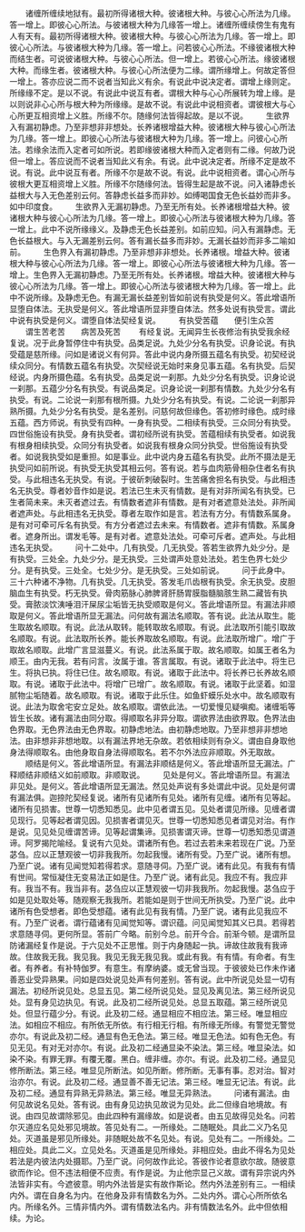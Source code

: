<!-- { "loadSidebar": true } -->
　　诸缠所缠续地狱有。最初所得诸根大种。彼诸根大种。与彼心心所法为几缘。答一增上。即彼心心所法。与彼诸根大种为几缘答一增上。诸缠所缠续傍生有鬼有人有天有。最初所得诸根大种。彼诸根大种。与彼心心所法为几缘。答一增上。即彼心心所法。与彼诸根大种为几缘。答一增上。问若彼心心所法。不缘彼诸根大种而结生者。可说彼诸根大种。与彼心心所法。但一增上。若彼心心所法。缘彼诸根大种。而缘生者。彼诸根大种。与彼心心所法便为二缘。谓所缘增上。何故定答但一增上。答亦应说二而不说者当知此义有余。有说此中说决定者。谓增上缘则定。所缘缘不定。是以不说。有说此中说互有者。谓根大种与心心所展转为增上缘。是以则说非心心所与根大种为所缘缘。是故不说。有说此中说相资者。谓彼根大与心心所更互相资增上义胜。所缘不尔。随缘何法皆得起故。是以不说。
　　生欲界入有漏初静虑。乃至非想非非想处。长养诸根增益大种。彼诸根大种与彼心心所法为几缘。答一增上。即彼心心所法与彼诸根大种为几缘。答一增上。问彼心心所法。若缘余法而入定者可如所说。若即缘彼诸根大种而入定者则有二缘。何故乃说但一增上。答应说而不说者当知此义有余。有说。此中说决定者。所缘不定是故不说。有说。此中说互有者。所缘不尔是故不说。有说。此中说相资者。谓心心所与彼根大更互相资增上义胜。所缘不尔随缘何法。皆得生起是故不说。问入诸静虑长益根大与入无色差别云何。答静虑长益多而非妙。如缚喝国食无色长益妙而非多。如中印度食。
　　生欲界入无漏初静虑。乃至无所有处。长养诸根增益大种。彼诸根大种与彼心心所法为几缘。答一增上。即彼心心所法与彼诸根大种为几缘。答一增上。此中不说所缘缘义。及静虑无色长益差别。如前应知。问入有漏静虑。无色长益根大。与入无漏差别云何。答有漏长益多而非妙。无漏长益妙而非多二喻如前。
　　生色界入有漏初静虑。乃至非想非非想处。长养诸根。增益大种。彼诸根大种与彼心心所法为几缘。答一增上。即彼心心所法与彼诸根大种为几缘。答一增上。生色界入无漏初静虑。乃至无所有处。长养诸根。增益大种。彼诸根大种与彼心心所法为几缘。答一增上。即彼心心所法与彼诸根大种为几缘。答一增上。此中不说所缘。及静虑无色。有漏无漏长益差别皆如前说有执受是何义。答此增语所显堕自体法。无执受是何义。答此增语所显非堕自体法。然多处说有执受言。谓此中说有执受是何义。谓堕自体法契经复说。
　　有执受苦蕴　　便引生众苦
　　谓生苦老苦　　病苦及死苦
　　有经复说。无闻异生长夜修治有执受我余经复说。况于此身暂停住中有执受。品类足说。九处少分名有执受。识身论说。有执受蕴是慈所缘。问如是诸说义有何异。答此中说内身所摄五蕴名有执受。初契经说续众同分。有情数五蕴名有执受。次契经说无始时来身见事五蕴。名有执受。后契经说。内身所摄色蕴。名有执受。品类足说一刹那。九处少分名有执受。识身论说一刹那。五蕴少分名有执受。有说品类足。识身论说一刹那有情数。九处少分名有执受。有说。二论说一刹那有根所摄。九处少分名有执受。有说。二论说一刹那异熟所摄。九处少分名有执受。是名差别。问慈何故但缘色。答初修时缘色。成时缘五蕴。西方师说。有执受有四种。一身有执受。二相续有执受。三众同分有执受。四世俗施设有执受。身有执受者。谓初经所说有执受。苦蕴相续有执受者。如说我有根身相续执受。众同分有执受者。如说我有根身众同分执受。世俗施设有执受者。如说我执受如是重担。如是事业。此中说内身五蕴名有执受。此所不摄法是无执受问如前所说。有执受无执受其相云何。答有说。若与血肉筋骨相杂住者名有执受。与此相违名无执受。有说。于彼斫刺破裂时。生苦痛舍担名有执受。与此相违名无执受。尊者妙音作如是说。若法已生未灭有情数。是有对非所闻名有执受。已生者简未来。未灭者遮过去。有情数者遮非有情数。是有对者遮意处法处。非所闻者遮声处。与此相违名无执受。尊者左取作如是言。若法有方分。有情数系属身。是有对可牵可斥名有执受。有方分者遮过去未来。有情数者。遮非有情数。系属身者。遮身所出。谓发毛等。是有对者。遮意处法处。可牵可斥者。遮声处。与此相违名无执受。
　　问十二处中。几有执受。几无执受。答若生欲界九处少分。是有执受。三处全。九处少分。是无执受。三处谓声处意处法处。若生色界七处少分。是有执受。三处全。七处少分。是无执受。三处如前说。
　　问于此身中。三十六种诸不净物。几有执受。几无执受。答发毛爪齿根有执受。余无执受。皮胆脑血生有执受。朽无执受。骨肉筋脉心肺脾肾肝肠胃膜脂髓脑胲生熟二藏皆有执受。膏脓淡饮洟唾泪汗屎尿尘垢皆无执受顺取是何义。答此增语所显。有漏法非顺取是何义。答此增语所显无漏法。问何故有漏法名顺取。答有说。此法从取生。能生取故名顺取。有说。此法从取转。能转取故名顺取。有说。此法取所引能引取故名顺取。有说。此法取所长养。能长养取故名顺取。有说。此法取所增广。增广于取故名顺取。此增广言显滋蔓义。有说。此法系属于取。故名顺取。如属王者名为顺王。由内无我。若有问言。汝属于谁。答言属取。有说。诸取于此法中。将生已生。将执已执。将住已住。故名顺取。有说。诸取于此法中。将长养已长养故名顺取。有说。诸取于此法中。将增广已增广。故名顺取。有说。诸取于此坚着。如湿腻物尘垢随着。故名顺取。有说。诸取于此乐住。如鱼虾蟆乐处水中。故名顺取有说。此法为取舍宅安立足处。故名顺取。谓依此法。一切爱慢见疑嗔痴。诸缠垢等皆生长故。诸有漏法由同分取。得顺取名非异分取。谓欲界法由欲界取。色界法由色界取。无色界法由无色界取。初静虑地法。由初静虑地取。乃至非想非非想地法。由非想非非想地取。以有漏法界地无杂故。若依相续则有杂义。谓由自身取他身法得顺取名。由他身取自身法得顺取名。若不尔外法应非顺取。外无取故。
　　顺结是何义。答此增语所显。有漏法非顺结是何义。答此增语所显无漏法。广释顺结非顺结义如前顺取。非顺取说。
　　见处是何义。答此增语所显。有漏法非见处。是何义。答此增语所显无漏法。然见处声说有多处谓此中说。见处是何谓有漏法俱。迦捺陀契经复说。诸所有见诸所有见处。诸所有见缠。诸所有见等起。诸所有见损害。世尊一切悉知悉见。此中见者谓五见。见处者谓见所缘。见缠者谓见现行。见等起者谓见因。见损害者谓见灭。世尊一切悉知悉见者谓见对治。有作是说。见见处见缠谓苦谛。见等起谓集谛。见损害谓灭谛。世尊一切悉知悉见谓道谛。阿罗揭陀喻经。复说有六见处。谓诸所有色。若过去若未来若现在广说。乃至苾刍。应以正慧观彼一切非我我所。勿起我慢。诸所有受。乃至广说。诸所有想。乃至广说。诸有见闻觉知若得若求。意随寻伺。乃至广说。诸有此见。有我有有情有世间。常恒凝住无变易法正如是住。乃至广说。诸有此见。我应不有。我应非有。我当不有。我当非有。苾刍应以正慧观彼一切非我我所。勿起我慢。苾刍应于如是见处取处等。随观察无我我所。若能如是则于世间无所执受。乃至广说。此中诸所有色受想者。即色受想蕴。诸有此见有我有情。乃至广说。诸有此见我应不有。乃至广说者。谓行蕴诸有见闻觉知等。谓识蕴。问见闻觉知其义已具。若得若求意随寻伺。更何所显。答前广今略。前别今总。前开今合。前渐今顿。是谓所显防诸漏经复作是说。于六见处不正思惟。则于内身随起一执。谛故住故我有我谛故。住故我无我。我见我。我见无我无我见我。或此有我。有有情。有命者。有生者。有养者。有补特伽罗。有意生。有摩纳婆。或无曾当现。于彼彼处已作未作诸善恶业受异熟果。问如是四处说见处声有何差别。答有说。此中所说见处显一切有漏法。初经所说见处。总显五见。第二经所说见处。显见及离见法。第三经所说见处。显有身见边执见。有说。此及初二经所说见处。总显五取蕴。第三经所说见处。但显行蕴少分。有说。此及初二经。通显相应不相应法。第三经。唯显相应法。如相应不相应。有所依无所依。有行相无行相。有所缘无所缘。有警觉无警觉亦尔。有说此及初二经。通显有色无色法。第三经。唯显无色法。如有色无色。有见无见。有对无对亦尔。有说。此及初二经通显染不染法。第三经。唯显染法。如染不染。有罪无罪。有覆无覆。黑白。缠非缠。亦尔。有说。此及初二经。通显见修所断法。第三经。唯显见所断法。如见所断。修所断。无事有事。忍对治。智对治亦尔。有说。此及初二经。通显善不善无记法。第三经。唯显无记法。有说。此及初二经。通显有异熟无异熟法。第三经。唯显无异熟法。
　　问诸有漏法。由何见故说名见处。答有说。由有身见边执见故说为见处。此二但缘自地境故。有说。由四见故谓除邪见。由此四种有漏缘故。如是说者。由五见故得见处名。问若尔灭道应名见处邪见境故。答见处有二。一所缘处。二随眠处。具此二义乃名见处。灭道虽是邪见所缘处。非随眠处故不名见处。有说。见处有二。一所缘处。二相应处。具此二义。立见处名。灭道虽是见所缘处。非相应处。由此不得名为见处若法是内彼法内处摄耶。乃至广说。问何故作此论。答彼作论者意欲尔故。随彼意欲而作论。但不违法相便不应责。有作是说。为止他宗显己义故。谓有异宗说内外法皆非实有。今遮彼意。明内外法皆是实有故作斯论。然内外法差别有三。一相续内外。谓在自身名为内。在他身及非有情数名为外。二处内外。谓心心所所依名内。所缘名外。三情非情内外。谓有情数法名内。非有情数法名外。此中但依相续。为论。
